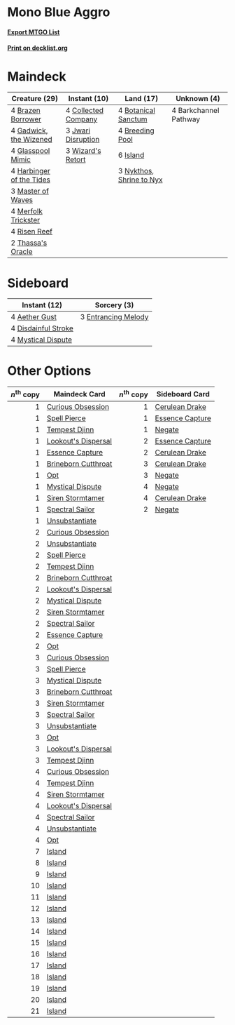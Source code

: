 # Mono Blue Aggro

#### [Export MTGO List](../collection/Mono%20Blue%20Aggro/Mono%20Blue%20Aggro.txt)
#### [Print on decklist.org](http://decklist.org/?deckmain=4%09Barkchannel%20Pathway%0A4%09Botanical%20Sanctum%0A4%09Brazen%20Borrower%0A4%09Breeding%20Pool%0A4%09Collected%20Company%0A4%09Gadwick,%20the%20Wizened%0A4%09Glasspool%20Mimic%0A4%09Harbinger%20of%20the%20Tides%0A6%09Island%0A3%09Jwari%20Disruption%0A3%09Master%20of%20Waves%0A4%09Merfolk%20Trickster%0A3%09Nykthos,%20Shrine%20to%20Nyx%0A4%09Risen%20Reef%0A2%09Thassa's%20Oracle%0A3%09Wizard's%20Retort&deckside=4%09Aether%20Gust%0A4%09Disdainful%20Stroke%0A3%09Entrancing%20Melody%0A4%09Mystical%20Dispute)
# Maindeck

|                                           Creature (29)                                           |                                         Instant (10)                                         |                                             Land (17)                                             |     Unknown (4)     |
|---------------------------------------------------------------------------------------------------|----------------------------------------------------------------------------------------------|---------------------------------------------------------------------------------------------------|---------------------|
|4 [Brazen Borrower](http://gatherer.wizards.com/Pages/Card/Details.aspx?multiverseid=473001)       |4 [Collected Company](http://gatherer.wizards.com/Pages/Card/Details.aspx?multiverseid=394519)|4 [Botanical Sanctum](http://gatherer.wizards.com/Pages/Card/Details.aspx?multiverseid=417817)     |4 Barkchannel Pathway|
|4 [Gadwick, the Wizened](http://gatherer.wizards.com/Pages/Card/Details.aspx?multiverseid=473010)  |3 [Jwari Disruption](http://gatherer.wizards.com/Pages/Card/Details.aspx?multiverseid=491693) |4 [Breeding Pool](http://gatherer.wizards.com/Pages/Card/Details.aspx?multiverseid=97088)          |                     |
|4 [Glasspool Mimic](http://gatherer.wizards.com/Pages/Card/Details.aspx?multiverseid=491688)       |3 [Wizard's Retort](http://gatherer.wizards.com/Pages/Card/Details.aspx?multiverseid=442963)  |6 [Island](http://gatherer.wizards.com/Pages/Card/Details.aspx?multiverseid=439857)                |                     |
|4 [Harbinger of the Tides](http://gatherer.wizards.com/Pages/Card/Details.aspx?multiverseid=433017)|                                                                                              |3 [Nykthos, Shrine to Nyx](http://gatherer.wizards.com/Pages/Card/Details.aspx?multiverseid=373713)|                     |
|3 [Master of Waves](http://gatherer.wizards.com/Pages/Card/Details.aspx?multiverseid=438441)       |                                                                                              |                                                                                                   |                     |
|4 [Merfolk Trickster](http://gatherer.wizards.com/Pages/Card/Details.aspx?multiverseid=442944)     |                                                                                              |                                                                                                   |                     |
|4 [Risen Reef](http://gatherer.wizards.com/Pages/Card/Details.aspx?multiverseid=466971)            |                                                                                              |                                                                                                   |                     |
|2 [Thassa's Oracle](http://gatherer.wizards.com/Pages/Card/Details.aspx?multiverseid=476324)       |                                                                                              |                                                                                                   |                     |


# Sideboard

|                                         Instant (12)                                         |                                         Sorcery (3)                                          |
|----------------------------------------------------------------------------------------------|----------------------------------------------------------------------------------------------|
|4 [Aether Gust](http://gatherer.wizards.com/Pages/Card/Details.aspx?multiverseid=466796)      |3 [Entrancing Melody](http://gatherer.wizards.com/Pages/Card/Details.aspx?multiverseid=435207)|
|4 [Disdainful Stroke](http://gatherer.wizards.com/Pages/Card/Details.aspx?multiverseid=420705)|                                                                                              |
|4 [Mystical Dispute](http://gatherer.wizards.com/Pages/Card/Details.aspx?multiverseid=473020) |                                                                                              |


# Other Options

|*n*<sup>th</sup> copy|                                        Maindeck Card                                         |*n*<sup>th</sup> copy|                                      Sideboard Card                                      |
|--------------------:|----------------------------------------------------------------------------------------------|--------------------:|------------------------------------------------------------------------------------------|
|                    1|[Curious Obsession](http://gatherer.wizards.com/Pages/Card/Details.aspx?multiverseid=439692)  |                    1|[Cerulean Drake](http://gatherer.wizards.com/Pages/Card/Details.aspx?multiverseid=466807) |
|                    1|[Spell Pierce](http://gatherer.wizards.com/Pages/Card/Details.aspx?multiverseid=425876)       |                    1|[Essence Capture](http://gatherer.wizards.com/Pages/Card/Details.aspx?multiverseid=457181)|
|                    1|[Tempest Djinn](http://gatherer.wizards.com/Pages/Card/Details.aspx?multiverseid=442956)      |                    1|[Negate](http://gatherer.wizards.com/Pages/Card/Details.aspx?multiverseid=423707)         |
|                    1|[Lookout's Dispersal](http://gatherer.wizards.com/Pages/Card/Details.aspx?multiverseid=435214)|                    2|[Essence Capture](http://gatherer.wizards.com/Pages/Card/Details.aspx?multiverseid=457181)|
|                    1|[Essence Capture](http://gatherer.wizards.com/Pages/Card/Details.aspx?multiverseid=457181)    |                    2|[Cerulean Drake](http://gatherer.wizards.com/Pages/Card/Details.aspx?multiverseid=466807) |
|                    1|[Brineborn Cutthroat](http://gatherer.wizards.com/Pages/Card/Details.aspx?multiverseid=466804)|                    3|[Cerulean Drake](http://gatherer.wizards.com/Pages/Card/Details.aspx?multiverseid=466807) |
|                    1|[Opt](http://gatherer.wizards.com/Pages/Card/Details.aspx?multiverseid=442948)                |                    3|[Negate](http://gatherer.wizards.com/Pages/Card/Details.aspx?multiverseid=423707)         |
|                    1|[Mystical Dispute](http://gatherer.wizards.com/Pages/Card/Details.aspx?multiverseid=473020)   |                    4|[Negate](http://gatherer.wizards.com/Pages/Card/Details.aspx?multiverseid=423707)         |
|                    1|[Siren Stormtamer](http://gatherer.wizards.com/Pages/Card/Details.aspx?multiverseid=435232)   |                    4|[Cerulean Drake](http://gatherer.wizards.com/Pages/Card/Details.aspx?multiverseid=466807) |
|                    1|[Spectral Sailor](http://gatherer.wizards.com/Pages/Card/Details.aspx?multiverseid=466830)    |                    2|[Negate](http://gatherer.wizards.com/Pages/Card/Details.aspx?multiverseid=423707)         |
|                    1|[Unsubstantiate](http://gatherer.wizards.com/Pages/Card/Details.aspx?multiverseid=414374)     |                     |                                                                                          |
|                    2|[Curious Obsession](http://gatherer.wizards.com/Pages/Card/Details.aspx?multiverseid=439692)  |                     |                                                                                          |
|                    2|[Unsubstantiate](http://gatherer.wizards.com/Pages/Card/Details.aspx?multiverseid=414374)     |                     |                                                                                          |
|                    2|[Spell Pierce](http://gatherer.wizards.com/Pages/Card/Details.aspx?multiverseid=425876)       |                     |                                                                                          |
|                    2|[Tempest Djinn](http://gatherer.wizards.com/Pages/Card/Details.aspx?multiverseid=442956)      |                     |                                                                                          |
|                    2|[Brineborn Cutthroat](http://gatherer.wizards.com/Pages/Card/Details.aspx?multiverseid=466804)|                     |                                                                                          |
|                    2|[Lookout's Dispersal](http://gatherer.wizards.com/Pages/Card/Details.aspx?multiverseid=435214)|                     |                                                                                          |
|                    2|[Mystical Dispute](http://gatherer.wizards.com/Pages/Card/Details.aspx?multiverseid=473020)   |                     |                                                                                          |
|                    2|[Siren Stormtamer](http://gatherer.wizards.com/Pages/Card/Details.aspx?multiverseid=435232)   |                     |                                                                                          |
|                    2|[Spectral Sailor](http://gatherer.wizards.com/Pages/Card/Details.aspx?multiverseid=466830)    |                     |                                                                                          |
|                    2|[Essence Capture](http://gatherer.wizards.com/Pages/Card/Details.aspx?multiverseid=457181)    |                     |                                                                                          |
|                    2|[Opt](http://gatherer.wizards.com/Pages/Card/Details.aspx?multiverseid=442948)                |                     |                                                                                          |
|                    3|[Curious Obsession](http://gatherer.wizards.com/Pages/Card/Details.aspx?multiverseid=439692)  |                     |                                                                                          |
|                    3|[Spell Pierce](http://gatherer.wizards.com/Pages/Card/Details.aspx?multiverseid=425876)       |                     |                                                                                          |
|                    3|[Mystical Dispute](http://gatherer.wizards.com/Pages/Card/Details.aspx?multiverseid=473020)   |                     |                                                                                          |
|                    3|[Brineborn Cutthroat](http://gatherer.wizards.com/Pages/Card/Details.aspx?multiverseid=466804)|                     |                                                                                          |
|                    3|[Siren Stormtamer](http://gatherer.wizards.com/Pages/Card/Details.aspx?multiverseid=435232)   |                     |                                                                                          |
|                    3|[Spectral Sailor](http://gatherer.wizards.com/Pages/Card/Details.aspx?multiverseid=466830)    |                     |                                                                                          |
|                    3|[Unsubstantiate](http://gatherer.wizards.com/Pages/Card/Details.aspx?multiverseid=414374)     |                     |                                                                                          |
|                    3|[Opt](http://gatherer.wizards.com/Pages/Card/Details.aspx?multiverseid=442948)                |                     |                                                                                          |
|                    3|[Lookout's Dispersal](http://gatherer.wizards.com/Pages/Card/Details.aspx?multiverseid=435214)|                     |                                                                                          |
|                    3|[Tempest Djinn](http://gatherer.wizards.com/Pages/Card/Details.aspx?multiverseid=442956)      |                     |                                                                                          |
|                    4|[Curious Obsession](http://gatherer.wizards.com/Pages/Card/Details.aspx?multiverseid=439692)  |                     |                                                                                          |
|                    4|[Tempest Djinn](http://gatherer.wizards.com/Pages/Card/Details.aspx?multiverseid=442956)      |                     |                                                                                          |
|                    4|[Siren Stormtamer](http://gatherer.wizards.com/Pages/Card/Details.aspx?multiverseid=435232)   |                     |                                                                                          |
|                    4|[Lookout's Dispersal](http://gatherer.wizards.com/Pages/Card/Details.aspx?multiverseid=435214)|                     |                                                                                          |
|                    4|[Spectral Sailor](http://gatherer.wizards.com/Pages/Card/Details.aspx?multiverseid=466830)    |                     |                                                                                          |
|                    4|[Unsubstantiate](http://gatherer.wizards.com/Pages/Card/Details.aspx?multiverseid=414374)     |                     |                                                                                          |
|                    4|[Opt](http://gatherer.wizards.com/Pages/Card/Details.aspx?multiverseid=442948)                |                     |                                                                                          |
|                    7|[Island](http://gatherer.wizards.com/Pages/Card/Details.aspx?multiverseid=439857)             |                     |                                                                                          |
|                    8|[Island](http://gatherer.wizards.com/Pages/Card/Details.aspx?multiverseid=439857)             |                     |                                                                                          |
|                    9|[Island](http://gatherer.wizards.com/Pages/Card/Details.aspx?multiverseid=439857)             |                     |                                                                                          |
|                   10|[Island](http://gatherer.wizards.com/Pages/Card/Details.aspx?multiverseid=439857)             |                     |                                                                                          |
|                   11|[Island](http://gatherer.wizards.com/Pages/Card/Details.aspx?multiverseid=439857)             |                     |                                                                                          |
|                   12|[Island](http://gatherer.wizards.com/Pages/Card/Details.aspx?multiverseid=439857)             |                     |                                                                                          |
|                   13|[Island](http://gatherer.wizards.com/Pages/Card/Details.aspx?multiverseid=439857)             |                     |                                                                                          |
|                   14|[Island](http://gatherer.wizards.com/Pages/Card/Details.aspx?multiverseid=439857)             |                     |                                                                                          |
|                   15|[Island](http://gatherer.wizards.com/Pages/Card/Details.aspx?multiverseid=439857)             |                     |                                                                                          |
|                   16|[Island](http://gatherer.wizards.com/Pages/Card/Details.aspx?multiverseid=439857)             |                     |                                                                                          |
|                   17|[Island](http://gatherer.wizards.com/Pages/Card/Details.aspx?multiverseid=439857)             |                     |                                                                                          |
|                   18|[Island](http://gatherer.wizards.com/Pages/Card/Details.aspx?multiverseid=439857)             |                     |                                                                                          |
|                   19|[Island](http://gatherer.wizards.com/Pages/Card/Details.aspx?multiverseid=439857)             |                     |                                                                                          |
|                   20|[Island](http://gatherer.wizards.com/Pages/Card/Details.aspx?multiverseid=439857)             |                     |                                                                                          |
|                   21|[Island](http://gatherer.wizards.com/Pages/Card/Details.aspx?multiverseid=439857)             |                     |                                                                                          |

